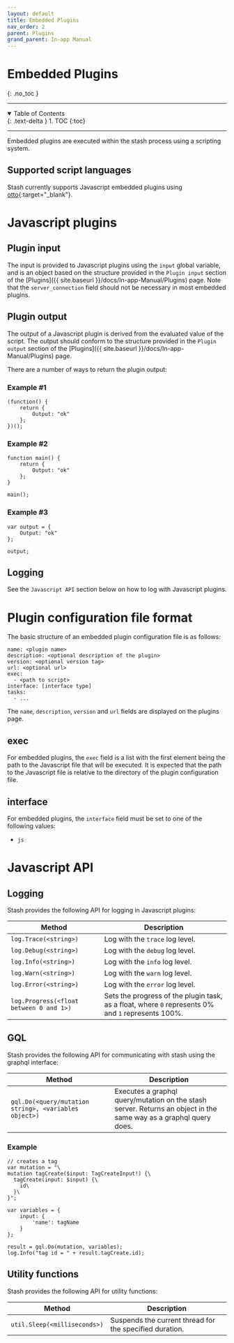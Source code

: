 ```yaml
---
layout: default
title: Embedded Plugins
nav_order: 2
parent: Plugins
grand_parent: In-app Manual
---
```


# **Embedded Plugins**
{: .no_toc }

---

<details open markdown="block">
  <summary>
    Table of Contents
  </summary>
  {: .text-delta }
1. TOC
{:toc}
</details>

---

Embedded plugins are executed within the stash process using a scripting system.

## Supported script languages

Stash currently supports Javascript embedded plugins using [otto](https://github.com/robertkrimen/otto){:target="_blank"}.

# Javascript plugins

## Plugin input

The input is provided to Javascript plugins using the `input` global variable, and is an object based on the structure provided in the `Plugin input` section of the [Plugins]({{ site.baseurl }}/docs/In-app-Manual/Plugins) page. Note that the `server_connection` field should not be necessary in most embedded plugins.

## Plugin output

The output of a Javascript plugin is derived from the evaluated value of the script. The output should conform to the structure provided in the `Plugin output` section of the [Plugins]({{ site.baseurl }}/docs/In-app-Manual/Plugins) page.

There are a number of ways to return the plugin output:

### Example #1
```
(function() {
    return {
        Output: "ok"
    };
})();
```

### Example #2
```
function main() {
    return {
        Output: "ok"
    };
}

main();
```

### Example #3
```
var output = {
    Output: "ok"
};

output;
```

## Logging

See the `Javascript API` section below on how to log with Javascript plugins.

# Plugin configuration file format

The basic structure of an embedded plugin configuration file is as follows:

```
name: <plugin name>
description: <optional description of the plugin>
version: <optional version tag>
url: <optional url>
exec:
  - <path to script>
interface: [interface type]
tasks:
  - ...
```

The `name`, `description`, `version` and `url` fields are displayed on the plugins page.

## exec

For embedded plugins, the `exec` field is a list with the first element being the path to the Javascript file that will be executed. It is expected that the path to the Javascript file is relative to the directory of the plugin configuration file.

## interface

For embedded plugins, the `interface` field must be set to one of the following values:
* `js`

# Javascript API

## Logging

Stash provides the following API for logging in Javascript plugins:

| Method | Description |
|--------|-------------|
| `log.Trace(<string>)` | Log with the `trace` log level. |
| `log.Debug(<string>)` | Log with the `debug` log level. |
| `log.Info(<string>)` | Log with the `info` log level. |
| `log.Warn(<string>)` | Log with the `warn` log level. |
| `log.Error(<string>)` | Log with the `error` log level. |
| `log.Progress(<float between 0 and 1>)` | Sets the progress of the plugin task, as a float, where `0` represents 0% and `1` represents 100%. |

## GQL

Stash provides the following API for communicating with stash using the graphql interface:

| Method | Description |
|--------|-------------|
| `gql.Do(<query/mutation string>, <variables object>)` | Executes a graphql query/mutation on the stash server. Returns an object in the same way as a graphql query does. |

### Example

```
// creates a tag
var mutation = "\
mutation tagCreate($input: TagCreateInput!) {\
  tagCreate(input: $input) {\
    id\
  }\
}";

var variables = {
    input: {
        'name': tagName
    }
};

result = gql.Do(mutation, variables);
log.Info("tag id = " + result.tagCreate.id);
```

## Utility functions

Stash provides the following API for utility functions:

| Method | Description |
|--------|-------------|
| `util.Sleep(<milliseconds>)` | Suspends the current thread for the specified duration. |
